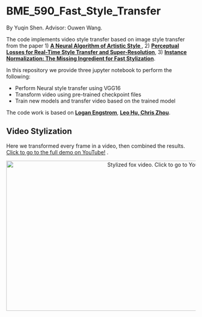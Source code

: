 # BME_590_Fast_Style_Transfer
By Yuqin Shen. Advisor: Ouwen Wang.

The code implements video style transfer based on image style transfer from the paper 1) **[A Neural Algorithm of Artistic Style
](https://arxiv.org/abs/1508.06576)**, 2) **[Perceptual Losses for Real-Time Style Transfer and Super-Resolution](https://arxiv.org/abs/1603.08155)**, 3) **[Instance Normalization: The Missing Ingredient for Fast Stylization](https://arxiv.org/abs/1607.08022)**.

In this repository we provide three jupyter notebook to perform the following:
- Perform Neural style transfer using VGG16 
- Transform video using pre-trained checkpoint files 
- Train new models and transfer video based on the trained model

The code work is based on **[Logan Engstrom](https://github.com/lengstrom/fast-style-transfer)**, **[Leo Hu, Chris Zhou](https://github.com/leohu6/BME590-Perceptual-Loss-Style-Transfer)**.


## Video Stylization 
Here we transformed every frame in a video, then combined the results. [Click to go to the full demo on YouTube!](https://youtu.be/N-BCa48eh8g) .
<div align = 'center'>
     <a href = 'https://youtu.be/N-BCa48eh8g'>
        <img src = 'data/stylized/Fast_Style_Transfer.gif' alt = 'Stylized fox video. Click to go to YouTube!' width = '800px' height = '400px'>
     </a>
</div>
